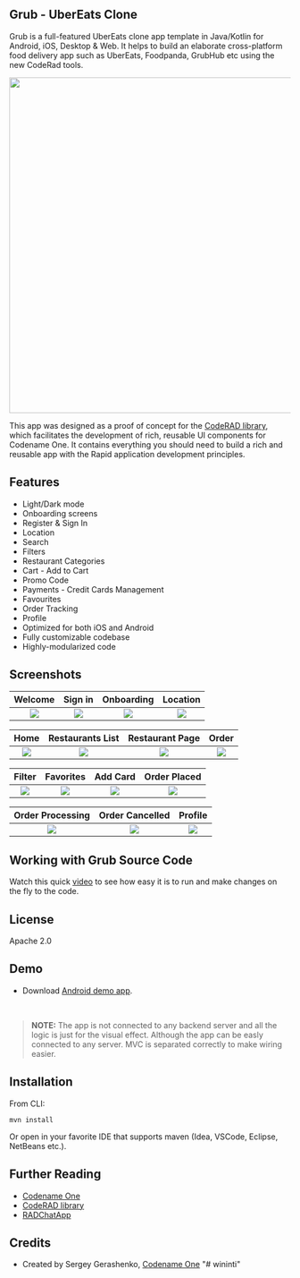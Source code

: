 ## Grub - UberEats Clone

Grub is a full-featured UberEats clone app template in Java/Kotlin for Android, iOS, Desktop & Web. It helps to build an elaborate cross-platform food delivery app such as UberEats, Foodpanda, GrubHub etc using the new CodeRad tools.

<img src="https://sergeycodenameone.github.io/uber-eats-clone-banner.jpg" width="600"></img>

This app was designed as a proof of concept for the [CodeRAD library](https://github.com/shannah/CodeRAD), which facilitates the development of rich, reusable UI components for Codename One.  It contains everything you should need to build a rich and reusable app with the Rapid application development principles.

## Features

- Light/Dark mode
- Onboarding screens
- Register & Sign In
- Location
- Search
- Filters
- Restaurant Categories
- Cart - Add to Cart
- Promo Code
- Payments - Credit Cards Management
- Favourites
- Order Tracking
- Profile
- Optimized for both iOS and Android
- Fully customizable codebase
- Highly-modularized code

## Screenshots

Welcome               |  Sign in               | Onboarding               |  Location
:-------------------------:|:-------------------------:|:-------------------------:|:-------------------------:
![](https://www.codenameone.com/wp-content/uploads/2021/08/GrubHub-1-Welcome.png?raw=true)|![](https://www.codenameone.com/wp-content/uploads/2021/08/GrubHub-2-Sign-In.png?raw=true)|![](https://www.codenameone.com/wp-content/uploads/2021/08/GrubHub-3-Onboarding.png?raw=true)|![](https://www.codenameone.com/wp-content/uploads/2021/08/GrubHub-4-Location.png?raw=true)|

Home               |  Restaurants List               | Restaurant Page             |  Order
:-------------------------:|:-------------------------:|:-------------------------:|:-------------------------:
![](https://www.codenameone.com/wp-content/uploads/2021/08/GrubHub-8-Home.png?raw=true)|![](https://www.codenameone.com/wp-content/uploads/2021/08/GrubHub-9-Restaurants.png?raw=true)|![](https://www.codenameone.com/wp-content/uploads/2021/08/GrubHub-10-Restaurant.png?raw=true)|![](https://www.codenameone.com/wp-content/uploads/2021/08/GrubHub-11-Product.png?raw=true)|


Filter              |   Favorites               |  Add Card               | Order Placed      
:-------------------------:|:-------------------------:|:-------------------------:|:-------------------------:
![](https://www.codenameone.com/wp-content/uploads/2021/08/GrubHub-12-Filter.png?raw=true)|![](https://www.codenameone.com/wp-content/uploads/2021/08/GrubHub-7-Favorite.png?raw=true)|![](https://www.codenameone.com/wp-content/uploads/2021/08/GrubHub-5-Add-Card.png?raw=true)|![](https://www.codenameone.com/wp-content/uploads/2021/08/GrubHub-15-Order-Success.png?raw=true)|


|  Order Processing       |   Order Cancelled          |  Profile           
:-------------------------:|:-------------------------:|:-------------------------:
![](https://www.codenameone.com/wp-content/uploads/2021/08/GrubHub-13-Order-Progress.png?raw=true)|![](https://www.codenameone.com/wp-content/uploads/2021/08/GrubHub-14-Order-Cancel.png?raw=true)|![](https://www.codenameone.com/wp-content/uploads/2021/08/GrubHub-6-Profile.png?raw=true)|


## Working with Grub Source Code

Watch this quick [video](https://youtu.be/BzySM_NpcEI) to see how easy it is to run and make changes on the fly to the code.

## License

Apache 2.0

## Demo

* Download [Android demo app](https://github.com/sergeyCodenameOne/UberEatsClone/releases/download/v1.0/Grub.apk).

<br>

> **NOTE:**  The app is not connected to any backend server and all the logic is just for the visual effect. Although the app can be easly connected to any server. MVC is separated correctly to make wiring easier.


## Installation

From CLI:

```
mvn install
```

Or open in your favorite IDE that supports maven (Idea, VSCode, Eclipse, NetBeans etc.).

## Further Reading

- [Codename One](https://www.codenameone.com/)
- [CodeRAD library](https://github.com/shannah/CodeRAD)
- [RADChatApp](https://github.com/shannah/RADChatApp)

## Credits

- Created by Sergey Gerashenko, [Codename One](https://www.codenameone.com)
"# wininti" 
